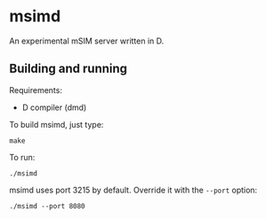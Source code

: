 # msimd

An experimental mSIM server written in D.

## Building and running

Requirements:

* D compiler (dmd)

To build msimd, just type:

    make
    
To run:

    ./msimd
    
msimd uses port 3215 by default. Override it with the `--port` option:

    ./msimd --port 8080